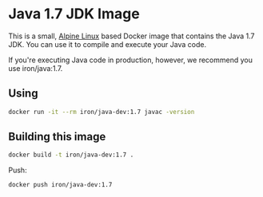 # Java 1.7 JDK Image

This is a small, [Alpine Linux](http://www.alpinelinux.org/) based Docker image
that contains the Java 1.7 JDK. You can use it to compile and execute your Java code.

If you're executing Java code in production, however, we recommend you use iron/java:1.7.

## Using

```sh
docker run -it --rm iron/java-dev:1.7 javac -version
```

## Building this image

```sh
docker build -t iron/java-dev:1.7 .
```

Push:

```sh
docker push iron/java-dev:1.7
```
